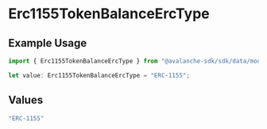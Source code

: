 # Erc1155TokenBalanceErcType

## Example Usage

```typescript
import { Erc1155TokenBalanceErcType } from "@avalanche-sdk/sdk/data/models/components";

let value: Erc1155TokenBalanceErcType = "ERC-1155";
```

## Values

```typescript
"ERC-1155"
```